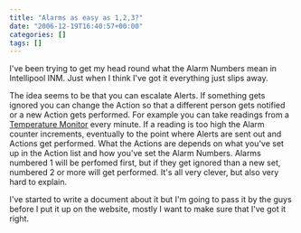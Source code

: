 ```yaml
---
title: "Alarms as easy as 1,2,3?"
date: "2006-12-19T16:40:57+00:00"
categories: []
tags: []
---
```


I've been trying to get my head round what the Alarm Numbers mean in  Intellipool INM. Just when I think I've got it everything just slips away. 

The idea seems to be that you can escalate Alerts. If something gets ignored you can change the Action so that a different person gets notified or a new Action gets performed. For example you can take readings from a  <a href="http://www.openxtra.co.uk/products/temperature-monitors/index.html">Temperature Monitor</a> every minute. If a reading is too high the Alarm counter increments, eventually to the point where Alerts are sent out and Actions get performed. What the Actions are depends on what you've set up in the Action list and how you've set the Alarm Numbers. Alarms numbered 1 will be perfomed first, but if they get ignored than a new set, numbered 2 or more will get performed. It's all very clever, but also very hard to explain.


I've started to write a document about it but I'm going to pass it by the guys before I put it up on the website, mostly I want to make sure that I've got it right.
